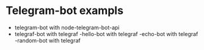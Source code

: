 # Telegram-bot exampls

- telegram-bot with node-telegram-bot-api
- telegraf-bot with telegraf
-hello-bot with telegraf
-echo-bot with telegraf
-random-bot with telegraf
